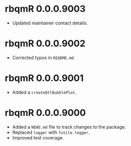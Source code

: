 # rbqmR 0.0.0.9003

* Updated maintainer contact details.

# rbqmR 0.0.0.9002

* Corrected typos in `README.md`.

# rbqmR 0.0.0.9001

* Added a `createQtlBubblePlot`.

# rbqmR 0.0.0.9000

* Added a `NEWS.md` file to track changes to the package.
* Replaced `logger` with `futile.logger`.
* Improved test coverage.